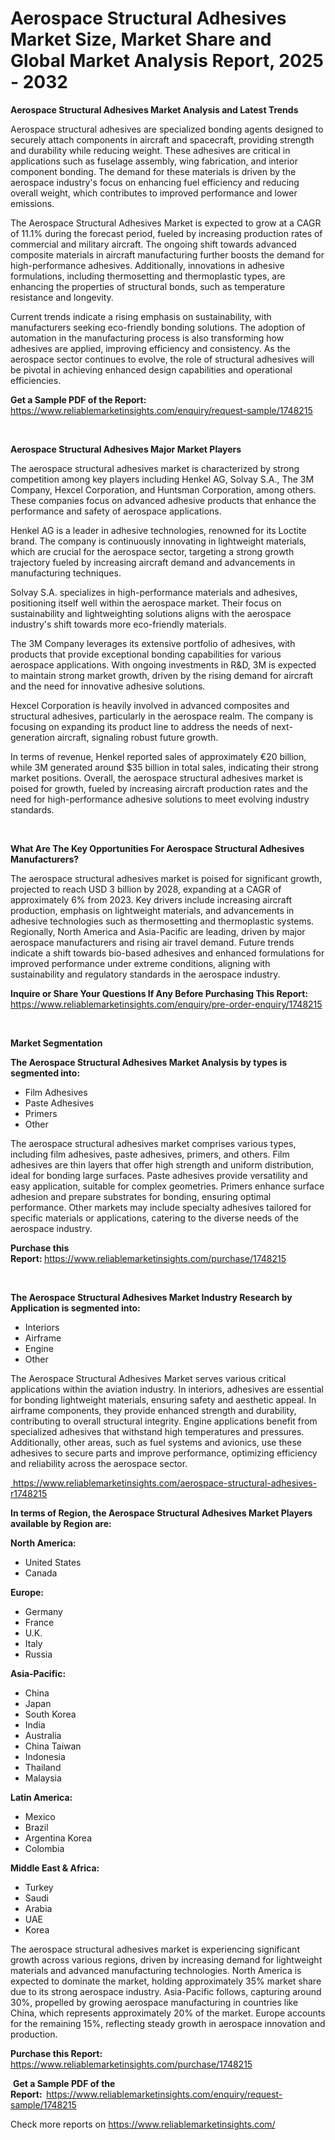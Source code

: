 <p><h1>Aerospace Structural Adhesives Market Size, Market Share and Global Market Analysis Report, 2025 - 2032</h1></p><p><strong>Aerospace Structural Adhesives Market Analysis and Latest Trends</strong></p>
<p><p>Aerospace structural adhesives are specialized bonding agents designed to securely attach components in aircraft and spacecraft, providing strength and durability while reducing weight. These adhesives are critical in applications such as fuselage assembly, wing fabrication, and interior component bonding. The demand for these materials is driven by the aerospace industry's focus on enhancing fuel efficiency and reducing overall weight, which contributes to improved performance and lower emissions.</p><p>The Aerospace Structural Adhesives Market is expected to grow at a CAGR of 11.1% during the forecast period, fueled by increasing production rates of commercial and military aircraft. The ongoing shift towards advanced composite materials in aircraft manufacturing further boosts the demand for high-performance adhesives. Additionally, innovations in adhesive formulations, including thermosetting and thermoplastic types, are enhancing the properties of structural bonds, such as temperature resistance and longevity.</p><p>Current trends indicate a rising emphasis on sustainability, with manufacturers seeking eco-friendly bonding solutions. The adoption of automation in the manufacturing process is also transforming how adhesives are applied, improving efficiency and consistency. As the aerospace sector continues to evolve, the role of structural adhesives will be pivotal in achieving enhanced design capabilities and operational efficiencies.</p></p>
<p><strong>Get a Sample PDF of the Report:&nbsp;</strong> <a href="https://www.reliablemarketinsights.com/enquiry/request-sample/1748215?utm_campaign=3261&utm_medium=2&utm_source=Github&utm_content=ia&utm_term=01042025&utm_id=aerospace-structural-adhesives">https://www.reliablemarketinsights.com/enquiry/request-sample/1748215</a></p>
<p>&nbsp;</p>
<p><strong>Aerospace Structural Adhesives Major Market Players</strong></p>
<p><p>The aerospace structural adhesives market is characterized by strong competition among key players including Henkel AG, Solvay S.A., The 3M Company, Hexcel Corporation, and Huntsman Corporation, among others. These companies focus on advanced adhesive products that enhance the performance and safety of aerospace applications.</p><p>Henkel AG is a leader in adhesive technologies, renowned for its Loctite brand. The company is continuously innovating in lightweight materials, which are crucial for the aerospace sector, targeting a strong growth trajectory fueled by increasing aircraft demand and advancements in manufacturing techniques. </p><p>Solvay S.A. specializes in high-performance materials and adhesives, positioning itself well within the aerospace market. Their focus on sustainability and lightweighting solutions aligns with the aerospace industry's shift towards more eco-friendly materials.</p><p>The 3M Company leverages its extensive portfolio of adhesives, with products that provide exceptional bonding capabilities for various aerospace applications. With ongoing investments in R&D, 3M is expected to maintain strong market growth, driven by the rising demand for aircraft and the need for innovative adhesive solutions.</p><p>Hexcel Corporation is heavily involved in advanced composites and structural adhesives, particularly in the aerospace realm. The company is focusing on expanding its product line to address the needs of next-generation aircraft, signaling robust future growth.</p><p>In terms of revenue, Henkel reported sales of approximately €20 billion, while 3M generated around $35 billion in total sales, indicating their strong market positions. Overall, the aerospace structural adhesives market is poised for growth, fueled by increasing aircraft production rates and the need for high-performance adhesive solutions to meet evolving industry standards.</p></p>
<p>&nbsp;</p>
<p><strong>What Are The Key Opportunities For Aerospace Structural Adhesives Manufacturers?</strong></p>
<p><p>The aerospace structural adhesives market is poised for significant growth, projected to reach USD 3 billion by 2028, expanding at a CAGR of approximately 6% from 2023. Key drivers include increasing aircraft production, emphasis on lightweight materials, and advancements in adhesive technologies such as thermosetting and thermoplastic systems. Regionally, North America and Asia-Pacific are leading, driven by major aerospace manufacturers and rising air travel demand. Future trends indicate a shift towards bio-based adhesives and enhanced formulations for improved performance under extreme conditions, aligning with sustainability and regulatory standards in the aerospace industry.</p></p>
<p><strong>Inquire or Share Your Questions If Any Before Purchasing This Report:</strong> <a href="https://www.reliablemarketinsights.com/enquiry/pre-order-enquiry/1748215?utm_campaign=3261&utm_medium=2&utm_source=Github&utm_content=ia&utm_term=01042025&utm_id=aerospace-structural-adhesives">https://www.reliablemarketinsights.com/enquiry/pre-order-enquiry/1748215</a></p>
<p>&nbsp;</p>
<p><strong>Market Segmentation</strong></p>
<p><strong>The Aerospace Structural Adhesives Market Analysis by types is segmented into:</strong></p>
<p><ul><li>Film Adhesives</li><li>Paste Adhesives</li><li>Primers</li><li>Other</li></ul></p>
<p><p>The aerospace structural adhesives market comprises various types, including film adhesives, paste adhesives, primers, and others. Film adhesives are thin layers that offer high strength and uniform distribution, ideal for bonding large surfaces. Paste adhesives provide versatility and easy application, suitable for complex geometries. Primers enhance surface adhesion and prepare substrates for bonding, ensuring optimal performance. Other markets may include specialty adhesives tailored for specific materials or applications, catering to the diverse needs of the aerospace industry.</p></p>
<p><strong>Purchase this Report:&nbsp;</strong><a href="https://www.reliablemarketinsights.com/purchase/1748215?utm_campaign=3261&utm_medium=2&utm_source=Github&utm_content=ia&utm_term=01042025&utm_id=aerospace-structural-adhesives">https://www.reliablemarketinsights.com/purchase/1748215</a></p>
<p>&nbsp;</p>
<p><strong>The Aerospace Structural Adhesives Market Industry Research by Application is segmented into:</strong></p>
<p><ul><li>Interiors</li><li>Airframe</li><li>Engine</li><li>Other</li></ul></p>
<p><p>The Aerospace Structural Adhesives Market serves various critical applications within the aviation industry. In interiors, adhesives are essential for bonding lightweight materials, ensuring safety and aesthetic appeal. In airframe components, they provide enhanced strength and durability, contributing to overall structural integrity. Engine applications benefit from specialized adhesives that withstand high temperatures and pressures. Additionally, other areas, such as fuel systems and avionics, use these adhesives to secure parts and improve performance, optimizing efficiency and reliability across the aerospace sector.</p></p>
<p><a href="https://www.reliablemarketinsights.com/aerospace-structural-adhesives-r1748215?utm_campaign=3261&utm_medium=2&utm_source=Github&utm_content=ia&utm_term=01042025&utm_id=aerospace-structural-adhesives">&nbsp;https://www.reliablemarketinsights.com/aerospace-structural-adhesives-r1748215</a></p>
<p><strong>In terms of Region, the Aerospace Structural Adhesives Market Players available by Region are:</strong></p>
<p>
    <p> <strong> North America: </strong>
        <ul>
            <li>United States</li>
            <li>Canada</li>
        </ul>
        </p> 
    <p> <strong> Europe: </strong>
        <ul>
            <li>Germany</li>
            <li>France</li>
            <li>U.K.</li>
            <li>Italy</li>
            <li>Russia</li>
        </ul>
        </p> 
    <p> <strong> Asia-Pacific: </strong>
        <ul>
            <li>China</li>
            <li>Japan</li>
            <li>South Korea</li>
            <li>India</li>
            <li>Australia</li>
            <li>China Taiwan</li>
            <li>Indonesia</li>
            <li>Thailand</li>
            <li>Malaysia</li>
        </ul>
        </p> 
    <p> <strong> Latin America: </strong>
        <ul>
            <li>Mexico</li>
            <li>Brazil</li>
            <li>Argentina Korea</li>
            <li>Colombia</li>
        </ul>
        </p> 
    <p> <strong> Middle East & Africa: </strong>
        <ul>
            <li>Turkey</li>
            <li>Saudi</li>
            <li>Arabia</li>
            <li>UAE</li>
            <li>Korea</li>
        </ul>
    </p>
    </p>
<p><p>The aerospace structural adhesives market is experiencing significant growth across various regions, driven by increasing demand for lightweight materials and advanced manufacturing technologies. North America is expected to dominate the market, holding approximately 35% market share due to its strong aerospace industry. Asia-Pacific follows, capturing around 30%, propelled by growing aerospace manufacturing in countries like China, which represents approximately 20% of the market. Europe accounts for the remaining 15%, reflecting steady growth in aerospace innovation and production.</p></p>
<p><strong>Purchase this Report: </strong><a href="https://www.reliablemarketinsights.com/purchase/1748215?utm_campaign=3261&utm_medium=2&utm_source=Github&utm_content=ia&utm_term=01042025&utm_id=aerospace-structural-adhesives">https://www.reliablemarketinsights.com/purchase/1748215</a></p>
<p>&nbsp;<strong>Get a Sample PDF of the Report:&nbsp;&nbsp;</strong><a href="https://www.reliablemarketinsights.com/enquiry/request-sample/1748215?utm_campaign=3261&utm_medium=2&utm_source=Github&utm_content=ia&utm_term=01042025&utm_id=aerospace-structural-adhesives">https://www.reliablemarketinsights.com/enquiry/request-sample/1748215</a></p>
<p><strong></strong></p>
<p>Check more reports on <a href="https://www.reliablemarketinsights.com/?utm_campaign=3261&utm_medium=2&utm_source=Github&utm_content=ia&utm_term=01042025&utm_id=aerospace-structural-adhesives">https://www.reliablemarketinsights.com/</a></p>